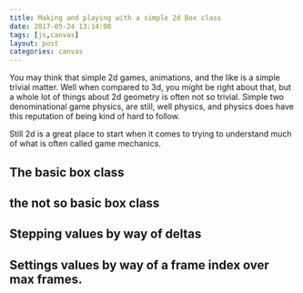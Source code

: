```yaml
---
title: Making and playing with a simple 2d Box class
date: 2017-05-24 13:14:00
tags: [js,canvas]
layout: post
categories: canvas
---
```


You may think that simple 2d games, animations, and the like is a simple trivial matter. Well when compared to 3d, you might be right about that, but a whole lot of things about 2d geometry is often not so trivial. Simple two denominational game physics, are still, well physics, and physics does have this reputation of being kind of hard to follow.

Still 2d is a great place to start when it comes to trying to understand much of what is often called game mechanics.

<!-- more -->

## The basic box class

## the not so basic box class

## Stepping values by way of deltas

## Settings values by way of a frame index over max frames.
